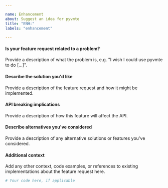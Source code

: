 ```yaml
---

name: Enhancement
about: Suggest an idea for pyvmte
title: "ENH:"
labels: "enhancement"

---
```


#### Is your feature request related to a problem?

Provide a description of what the problem is, e.g. "I wish I could use
pyvmte to do [...]".

#### Describe the solution you'd like

Provide a description of the feature request and how it might be implemented.

#### API breaking implications

Provide a description of how this feature will affect the API.

#### Describe alternatives you've considered

Provide a description of any alternative solutions or features you've considered.

#### Additional context

Add any other context, code examples, or references to existing implementations about
the feature request here.

```python
# Your code here, if applicable
```
